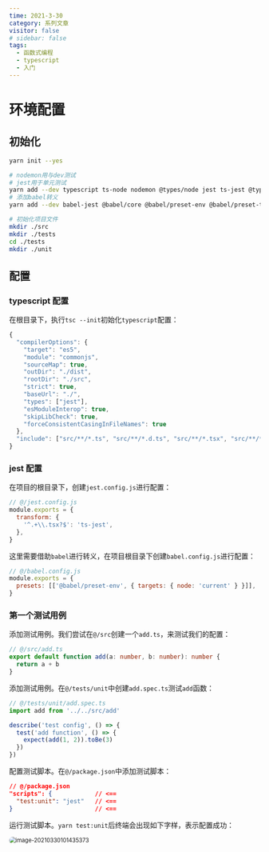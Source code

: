 ```yaml
---
time: 2021-3-30
category: 系列文章
visitor: false
# sidebar: false
tags:
  - 函数式编程
  - typescript
  - 入门
---
```


# 环境配置

## 初始化

```bash
yarn init --yes

# nodemon用与dev测试
# jest用于单元测试
yarn add --dev typescript ts-node nodemon @types/node jest ts-jest @types/jest
# 添加babel转义
yarn add --dev babel-jest @babel/core @babel/preset-env @babel/preset-typescript

# 初始化项目文件
mkdir ./src
mkdir ./tests
cd ./tests
mkdir ./unit
```

## 配置

### typescript 配置

在根目录下，执行`tsc --init`初始化`typescript`配置：

```ts
{
  "compilerOptions": {
    "target": "es5",
    "module": "commonjs",
    "sourceMap": true,
    "outDir": "./dist",
    "rootDir": "./src",
    "strict": true,
    "baseUrl": "./",
    "types": ["jest"],
    "esModuleInterop": true,
    "skipLibCheck": true,
    "forceConsistentCasingInFileNames": true
  },
  "include": ["src/**/*.ts", "src/**/*.d.ts", "src/**/*.tsx", "src/**/*.vue", "tests"]
}
```

### jest 配置

在项目的根目录下，创建`jest.config.js`进行配置：

```js
// @/jest.config.js
module.exports = {
  transform: {
    '^.+\\.tsx?$': 'ts-jest',
  },
}
```

这里需要借助`babel`进行转义，在项目根目录下创建`babel.config.js`进行配置：

```js
// @/babel.config.js
module.exports = {
  presets: [['@babel/preset-env', { targets: { node: 'current' } }]],
}
```

### 第一个测试用例

添加测试用例。我们尝试在`@/src`创建一个`add.ts`，来测试我们的配置：

```ts
// @/src/add.ts
export default function add(a: number, b: number): number {
  return a + b
}
```

添加测试用例。在`@/tests/unit`中创建`add.spec.ts`测试`add`函数：

```ts
// @/tests/unit/add.spec.ts
import add from '../../src/add'

describe('test config', () => {
  test('add function', () => {
    expect(add(1, 2)).toBe(3)
  })
})
```

配置测试脚本。在`@/package.json`中添加测试脚本：

```json
// @/package.json
"scripts": {			// <==
  "test:unit": "jest"	// <==
}						// <==
```

运行测试脚本。`yarn test:unit`后终端会出现如下字样，表示配置成功：

<img src="images/image-20210330101435373.png" alt="image-20210330101435373" style="zoom:80%; border-radius: 10px!important" />
